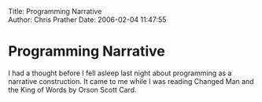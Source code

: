 Title: Programming Narrative  
Author: Chris Prather
Date: 2006-02-04 11:47:55

# Programming Narrative
I had a thought before I fell asleep last night about programming as a narrative construction. It came to me while I was reading Changed Man and the King of Words by Orson Scott Card.
